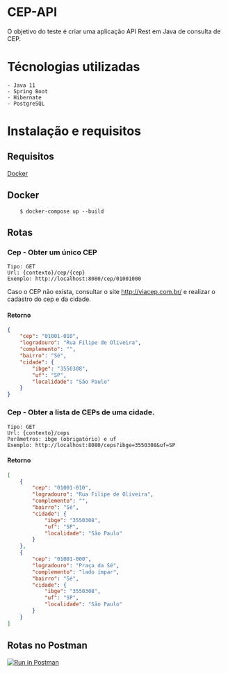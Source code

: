 
# CEP-API

   O objetivo do teste é criar uma aplicação API Rest em Java de consulta de CEP.

# Técnologias utilizadas
	- Java 11
	- Spring Boot
	- Hibernate
	- PostgreSQL

# Instalação e requisitos
## Requisitos
	
[Docker](https://www.docker.com/) 

## Docker
```shell
    $ docker-compose up --build
```

## Rotas
### Cep - Obter um único CEP
	Tipo: GET
	Url: {contexto}/cep/{cep}
	Exemplo: http://localhost:8080/cep/01001000
Caso o CEP não exista, consultar o site http://viacep.com.br/ e realizar o cadastro do cep e da cidade.
#### Retorno
```json
{
    "cep": "01001-010",
    "logradouro": "Rua Filipe de Oliveira",
    "complemento": "",
    "bairro": "Sé",
    "cidade": {
        "ibge": "3550308",
        "uf": "SP",
        "localidade": "São Paulo"
    }
}
```
### Cep - Obter a lista de CEPs de uma cidade.
	Tipo: GET
	Url: {contexto}/ceps
	Parâmetros: ibge (obrigatório) e uf
	Exemplo: http://localhost:8080/ceps?ibge=3550308&uf=SP
	
#### Retorno
```json
[
    {
        "cep": "01001-010",
        "logradouro": "Rua Filipe de Oliveira",
        "complemento": "",
        "bairro": "Sé",
        "cidade": {
            "ibge": "3550308",
            "uf": "SP",
            "localidade": "São Paulo"
        }
    },
    {
        "cep": "01001-000",
        "logradouro": "Praça da Sé",
        "complemento": "lado ímpar",
        "bairro": "Sé",
        "cidade": {
            "ibge": "3550308",
            "uf": "SP",
            "localidade": "São Paulo"
        }
    }
]
```

## Rotas no Postman
[![Run in Postman](https://run.pstmn.io/button.svg)](https://app.getpostman.com/run-collection/d60a1cd86078e9dd1648)

